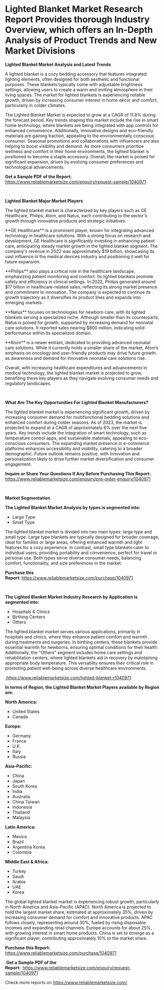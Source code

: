 <p><h1>Lighted Blanket Market Research Report Provides thorough Industry Overview, which offers an In-Depth Analysis of Product Trends and New Market Divisions</h1></p><p><strong>Lighted Blanket Market Analysis and Latest Trends</strong></p>
<p><p>A lighted blanket is a cozy bedding accessory that features integrated lighting elements, often designed for both aesthetic and functional purposes. These blankets typically come with adjustable brightness settings, allowing users to create a warm and inviting atmosphere in their living spaces. The market for lighted blankets is experiencing notable growth, driven by increasing consumer interest in home décor and comfort, particularly in colder climates.</p><p>The Lighted Blanket Market is expected to grow at a CAGR of 11.8% during the forecast period. Key trends shaping this market include the rise in smart home technology, where blankets are being integrated with app controls for enhanced convenience. Additionally, innovative designs and eco-friendly materials are gaining traction, appealing to the environmentally conscious consumer. Seasonal promotions and collaborations with influencers are also helping to boost visibility and demand. As more consumers prioritize wellness and comfort in their home environments, the lighted blanket is positioned to become a staple accessory. Overall, the market is poised for significant expansion, driven by evolving consumer preferences and technological advancements.</p></p>
<p><strong>Get a Sample PDF of the Report:&nbsp;</strong> <a href="https://www.reliablemarketsize.com/enquiry/request-sample/1040971?utm_campaign=2314&utm_medium=2&utm_source=Github&utm_content=ia&utm_term=03032025&utm_id=lighted-blanket">https://www.reliablemarketsize.com/enquiry/request-sample/1040971</a></p>
<p>&nbsp;</p>
<p><strong>Lighted Blanket Major Market Players</strong></p>
<p><p>The lighted blanket market is characterized by key players such as GE Healthcare, Philips, Atom, and Natus, each contributing to the sector's growth through innovative products and strategic initiatives.</p><p>**GE Healthcare** is a prominent player, known for integrating advanced technology in healthcare solutions. With a strong focus on research and development, GE Healthcare is significantly investing in enhancing patient care, anticipating steady market growth in the lighted blanket segment. The company's revenue in 2022 was approximately $19 billion, showcasing its vast influence in the medical devices industry and positioning it well for future expansion.</p><p>**Philips** also plays a critical role in the healthcare landscape, emphasizing patient monitoring and comfort. Its lighted blankets promote safety and efficiency in clinical settings. In 2022, Philips generated around $17 billion in healthcare-related sales, reflecting its strong market presence and commitment to innovation. The company is expected to continue its growth trajectory as it diversifies its product lines and expands into emerging markets.</p><p>**Natus** focuses on technologies for newborn care, with its lighted blankets serving a specialized niche. Although smaller than its counterparts, Natus is poised for growth, supported by increasing demand for neonatal care solutions. It reported sales nearing $800 million, indicating solid performance within its specialized domain.</p><p>**Atom** is a newer entrant, dedicated to providing advanced neonatal care solutions. While it currently holds a smaller share of the market, Atom’s emphasis on oncology and user-friendly products may drive future growth as awareness and demand for innovative neonatal care solutions rise.</p><p>Overall, with increasing healthcare expenditures and advancements in medical technology, the lighted blanket market is projected to grow, benefiting these key players as they navigate evolving consumer needs and regulatory landscapes.</p></p>
<p>&nbsp;</p>
<p><strong>What Are The Key Opportunities For Lighted Blanket Manufacturers?</strong></p>
<p><p>The lighted blanket market is experiencing significant growth, driven by increasing consumer demand for multifunctional bedding solutions and enhanced comfort during colder seasons. As of 2023, the market is projected to expand at a CAGR of approximately 6% over the next five years. Key trends include the integration of smart technology, such as temperature control apps, and sustainable materials, appealing to eco-conscious consumers. The expanding market presence in e-commerce platforms enhances accessibility and visibility, catering to a broader demographic. Future outlook remains positive, with innovation and personalization likely to drive further market diversification and consumer engagement.</p></p>
<p><strong>Inquire or Share Your Questions If Any Before Purchasing This Report:</strong> <a href="https://www.reliablemarketsize.com/enquiry/pre-order-enquiry/1040971?utm_campaign=2314&utm_medium=2&utm_source=Github&utm_content=ia&utm_term=03032025&utm_id=lighted-blanket">https://www.reliablemarketsize.com/enquiry/pre-order-enquiry/1040971</a></p>
<p>&nbsp;</p>
<p><strong>Market Segmentation</strong></p>
<p><strong>The Lighted Blanket Market Analysis by types is segmented into:</strong></p>
<p><ul><li>Large Type</li><li>Small Type</li></ul></p>
<p><p>The lighted blanket market is divided into two main types: large type and small type. Large type blankets are typically designed for broader coverage, ideal for families or large areas, offering enhanced warmth and light features for a cozy experience. In contrast, small type blankets cater to individual users, providing portability and convenience, perfect for travel or personal use. Both types serve diverse consumer needs, balancing comfort, functionality, and size preferences in the market.</p></p>
<p><strong>Purchase this Report:&nbsp;</strong><a href="https://www.reliablemarketsize.com/purchase/1040971?utm_campaign=2314&utm_medium=2&utm_source=Github&utm_content=ia&utm_term=03032025&utm_id=lighted-blanket">https://www.reliablemarketsize.com/purchase/1040971</a></p>
<p>&nbsp;</p>
<p><strong>The Lighted Blanket Market Industry Research by Application is segmented into:</strong></p>
<p><ul><li>Hospitals & Clinics</li><li>Birthing Centers</li><li>Others</li></ul></p>
<p><p>The lighted blanket market serves various applications, primarily in hospitals and clinics, where they enhance patient comfort and warmth during treatments and surgeries. In birthing centers, these blankets provide essential warmth for newborns, ensuring optimal conditions for their health. Additionally, the "Others" segment includes home care settings and rehabilitation centers, where lighted blankets aid in recovery by maintaining appropriate body temperature. This versatility ensures their critical role in promoting patient well-being across diverse healthcare environments.</p></p>
<p><a href="https://www.reliablemarketsize.com/lighted-blanket-r1040971?utm_campaign=2314&utm_medium=2&utm_source=Github&utm_content=ia&utm_term=03032025&utm_id=lighted-blanket">&nbsp;https://www.reliablemarketsize.com/lighted-blanket-r1040971</a></p>
<p><strong>In terms of Region, the Lighted Blanket Market Players available by Region are:</strong></p>
<p>
    <p> <strong> North America: </strong>
        <ul>
            <li>United States</li>
            <li>Canada</li>
        </ul>
        </p> 
    <p> <strong> Europe: </strong>
        <ul>
            <li>Germany</li>
            <li>France</li>
            <li>U.K.</li>
            <li>Italy</li>
            <li>Russia</li>
        </ul>
        </p> 
    <p> <strong> Asia-Pacific: </strong>
        <ul>
            <li>China</li>
            <li>Japan</li>
            <li>South Korea</li>
            <li>India</li>
            <li>Australia</li>
            <li>China Taiwan</li>
            <li>Indonesia</li>
            <li>Thailand</li>
            <li>Malaysia</li>
        </ul>
        </p> 
    <p> <strong> Latin America: </strong>
        <ul>
            <li>Mexico</li>
            <li>Brazil</li>
            <li>Argentina Korea</li>
            <li>Colombia</li>
        </ul>
        </p> 
    <p> <strong> Middle East & Africa: </strong>
        <ul>
            <li>Turkey</li>
            <li>Saudi</li>
            <li>Arabia</li>
            <li>UAE</li>
            <li>Korea</li>
        </ul>
    </p>
    </p>
<p><p>The global lighted blanket market is experiencing robust growth, particularly in North America and Asia-Pacific (APAC). North America is projected to hold the largest market share, estimated at approximately 35%, driven by increasing consumer demand for comfort and innovative products. APAC follows closely, representing around 30%, fueled by rising disposable incomes and expanding retail channels. Europe accounts for about 25%, with growing interest in smart home products. China is set to emerge as a significant player, contributing approximately 10% to the market share.</p></p>
<p><strong>Purchase this Report: </strong><a href="https://www.reliablemarketsize.com/purchase/1040971?utm_campaign=2314&utm_medium=2&utm_source=Github&utm_content=ia&utm_term=03032025&utm_id=lighted-blanket">https://www.reliablemarketsize.com/purchase/1040971</a></p>
<p>&nbsp;<strong>Get a Sample PDF of the Report:&nbsp;&nbsp;</strong><a href="https://www.reliablemarketsize.com/enquiry/request-sample/1040971?utm_campaign=2314&utm_medium=2&utm_source=Github&utm_content=ia&utm_term=03032025&utm_id=lighted-blanket">https://www.reliablemarketsize.com/enquiry/request-sample/1040971</a></p>
<p><strong></strong></p>
<p>Check more reports on <a href="https://www.reliablemarketsize.com/?utm_campaign=2314&utm_medium=2&utm_source=Github&utm_content=ia&utm_term=03032025&utm_id=lighted-blanket">https://www.reliablemarketsize.com/</a></p>